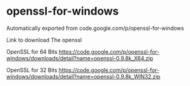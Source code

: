 # openssl-for-windows
Automatically exported from code.google.com/p/openssl-for-windows


Link to download The openssl

OpenSSL for 64 Bits
https://code.google.com/p/openssl-for-windows/downloads/detail?name=openssl-0.9.8k_X64.zip

OpenSSL for 32 Bits
https://code.google.com/p/openssl-for-windows/downloads/detail?name=openssl-0.9.8k_WIN32.zip
